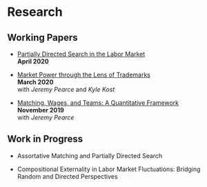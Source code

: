 # Research

## Working Papers

* [Partially Directed Search in the Labor Market](files/PartiallyDirectedSearch_LW_April30.pdf) <br/>
**April 2020**



* [Market Power through the Lens of Trademarks](files/KPW_paper_032920.pdf)<br/>
**March 2020**<br/>
with *Jeremy Pearce* and *Kyle Kost*



* [Matching, Wages, and Teams: A Quantitative Framework](files/pearce_wu_optimal_teams_paper_111619.pdf)<br/>
**November 2019**<br/>
with *Jeremy Pearce* 


## Work in Progress

* Assortative Matching and Partially Directed Search 



* Compositional Externality in Labor Market Fluctuations: Bridging Random and Directed Perspectives 
